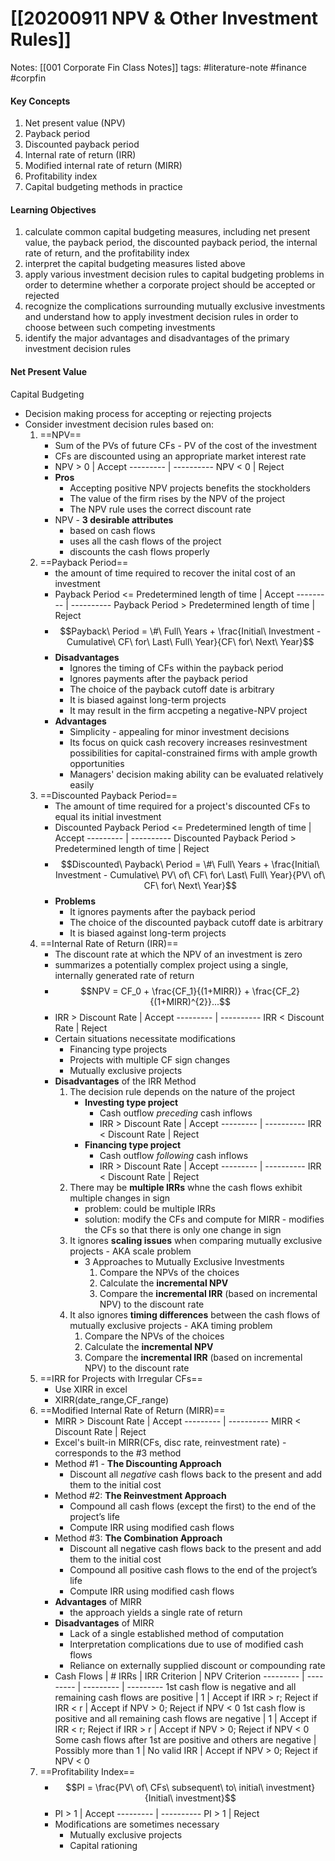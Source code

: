 # [[20200911 NPV & Other Investment Rules]]
Notes: 
		[[001 Corporate Fin Class Notes]] 
tags: #literature-note #finance #corpfin 


#### Key Concepts
1. Net present value (NPV)
2. Payback period
3. Discounted payback period
4. Internal rate of return (IRR)
5. Modified internal rate of return (MIRR)
6. Profitability index
7. Capital budgeting methods in practice
#### Learning Objectives
1. calculate common capital budgeting measures, including net present value, the payback period, the discounted payback period, the internal rate of return, and the profitability index
2. interpret the capital budgeting measures listed above
3. apply various investment decision rules to capital budgeting problems in order to determine whether a corporate project should be accepted or rejected
4. recognize the complications surrounding mutually exclusive investments and understand how to apply investment decision rules in order to choose between such competing investments
5. identify the major advantages and disadvantages of the primary investment decision rules

#### Net Present Value
Capital Budgeting
- Decision making process for accepting or rejecting projects
- Consider investment decision rules based on:
	1. ==NPV==
		- Sum of the PVs of future CFs - PV of the cost of the investment
		- CFs are discounted using an appropriate market interest rate
		- NPV > 0 | Accept
		--------- | ----------
		NPV < 0 | Reject
		- **Pros**
			- Accepting positive NPV projects benefits the stockholders
			- The value of the firm rises by the NPV of the project
			- The NPV rule uses the correct discount rate
		- NPV - **3 desirable attributes**
			- based on cash flows
			- uses all the cash flows of the project
			- discounts the cash flows properly
	2. ==Payback Period==
		- the amount of time required to recover the inital cost of an investment
		- Payback Period <= Predetermined length of time | Accept
		--------- | ----------
		Payback Period > Predetermined length of time | Reject
		- $$Payback\ Period = \#\ Full\ Years + \frac{Initial\ Investment - Cumulative\ CF\ for\ Last\ Full\ Year}{CF\ for\ Next\ Year}$$
		- **Disadvantages**
			- Ignores the timing of CFs within the payback period
			- Ignores payments after the payback period
			- The choice of the payback cutoff date is arbitrary
			- It is biased against long-term projects
			- It may result in the firm accpeting a negative-NPV project
		- **Advantages**
			- Simplicity - appealing for minor investment decisions
			- Its focus on quick cash recovery increases resinvestment possibilities for capital-constrained firms with ample growth opportunities
			- Managers' decision making ability can be evaluated relatively easily
	3. ==Discounted Payback Period==
		- The amount of time required for a project's discounted CFs to equal its initial investment
		- Discounted Payback Period <= Predetermined length of time | Accept
		--------- | ----------
		Discounted Payback Period > Predetermined length of time | Reject
		- $$Discounted\ Payback\ Period = \#\ Full\ Years + \frac{Initial\ Investment - Cumulative\ PV\ of\ CF\ for\ Last\ Full\ Year}{PV\ of\ CF\ for\ Next\ Year}$$
		- **Problems**
			- It ignores payments after the payback period
			- The choice of the discounted payback cutoff date is arbitrary
			- It is biased against long-term projects
	4. ==Internal Rate of Return (IRR)==
		- The discount rate at which the NPV of an investment is zero
		- summarizes a potentially complex project using a single, internally generated rate of return
		- $$NPV = CF_0 + \frac{CF_1}{(1+MIRR)} + \frac{CF_2}{(1+MIRR)^{2}}...$$
		- IRR > Discount Rate | Accept
		--------- | ----------
		IRR < Discount Rate | Reject
		- Certain situations necessitate modifications
			- Financing type projects
			- Projects with multiple CF sign changes
			- Mutually exclusive projects
		- **Disadvantages** of the IRR Method
			1. The decision rule depends on the nature of the project
				- **Investing type project**
					- Cash outflow *preceding* cash inflows
					- IRR > Discount Rate | Accept
					--------- | ----------
					IRR < Discount Rate | Reject
				- **Financing type project**
					- Cash outflow *following* cash inflows
					- IRR > Discount Rate | Accept
					--------- | ----------
					IRR < Discount Rate | Reject
			2. There may be **multiple IRRs** whne the cash flows exhibit multiple changes in sign
				- problem: could be multiple IRRs
				- solution: modify the CFs and compute for MIRR - modifies the CFs so that there is only one change in sign
			3. It ignores **scaling issues** when comparing mutually exclusive projects - AKA scale problem
				- 3 Approaches to Mutually Exclusive Investments
					1. Compare the NPVs of the choices
					2. Calculate the **incremental NPV**
					3. Compare the **incremental IRR** (based on incremental NPV) to the discount rate
			4. It also ignores **timing differences** between the cash flows of mutually exclusive projects - AKA timing problem
				1. Compare the NPVs of the choices
				2. Calculate the **incremental NPV**
				3. Compare the **incremental IRR** (based on incremental NPV) to the discount rate
	1. ==IRR for Projects with Irregular CFs==
		- Use XIRR in excel
		- XIRR(date_range,CF_range)
	2. ==Modified Internal Rate of Return (MIRR)==
		- MIRR > Discount Rate | Accept 
		--------- | ----------
		MIRR < Discount Rate | Reject
		- Excel's built-in MIRR(CFs, disc rate, reinvestment rate) - corresponds to the #3 method
		- Method #1 - **The Discounting Approach**
			- Discount all *negative* cash flows back to the present and add them to the initial cost
		- Method #2: **The Reinvestment Approach**
			- Compound all cash flows (except the first) to the end of the project’s life
			- Compute IRR using modified cash flows
		- Method #3: **The Combination Approach**
			- Discount all negative cash flows back to the present and add them to the initial cost
			- Compound all positive cash flows to the end of the project’s life
			- Compute IRR using modified cash flows
		- **Advantages** of MIRR
			- the approach yields a single rate of return
		- **Disadvantages** of MIRR 
			- Lack of a single established method of computation
			- Interpretation complications due to use of modified cash flows
			- Reliance on externally supplied discount or compounding rate
		- Cash Flows | # IRRs | IRR Criterion | NPV Criterion
		--------- | --------- | --------- | --------- 
		1st cash flow is negative and all remaining cash flows are positive | 1 | Accept if IRR > r; Reject if IRR < r | Accept if NPV > 0; Reject if NPV < 0
		1st cash flow is positive and all remaining cash flows are negative | 1 | Accept if IRR < r; Reject if IRR > r | Accept if NPV > 0; Reject if NPV < 0
		Some cash flows after 1st are positive and others are negative | Possibly more than 1 | No valid IRR | Accept if NPV > 0; Reject if NPV < 0
	7. ==Profitability Index==
		- $$PI = \frac{PV\ of\ CFs\ subsequent\ to\ initial\ investment}{Initial\ investment}$$
		- PI > 1  | Accept 
		--------- | ----------
		PI > 1 | Reject
		- Modifications are sometimes necessary
			- Mutually exclusive projects
			- Capital rationing